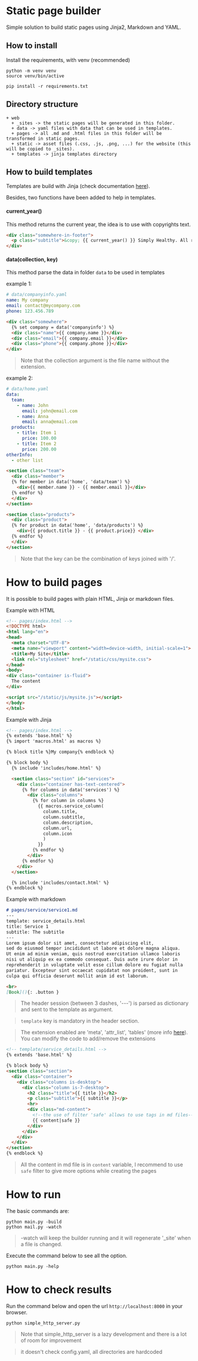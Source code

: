 # Static page builder

Simple solution to build static pages using Jinja2, Markdown and YAML.

## How to install

Install the requirements, with venv (recommended)
```terminal
python -m venv venv
source venv/bin/active

pip install -r requirements.txt
```

## Directory structure

```text
+ web
  + _sites -> the static pages will be generated in this folder.
  + data -> yaml files with data that can be used in templates.
  + pages -> all .md and .html files in this folder will be transformed in static pages.
  + static -> asset files (.css, .js, .png, ...) for the website (this will be copied to _sites).
  + templates -> jinja templates directory
```

## How to build templates

Templates are build with Jinja (check documentation [here](https://pypi.org/project/Jinja2/)).

Besides, two functions have been added to help in templates.

#### current_year()
This method returns the current year, the idea is to use with copyrights text.
```html
<div class="somewhere-in-footer">
  <p class="subtitle">&copy; {{ current_year() }} Simply Healthy. All right reserved.</p>
</div>
```

#### data(collection, key)
This method parse the data in folder `data` to be used in templates

example 1:
```yaml
# data/companyinfo.yaml
name: My company
email: contact@mycompany.com
phone: 123.456.789
```
```html
<div class="somewhere">
  {% set company = data('companyinfo') %}
  <div class="name">{{ company.name }}</div>
  <div class="email">{{ company.email }}</div>
  <div class="phone">{{ company.phone }}</div>
</div>
```

> Note that the collection argument is the file name without the extension.


example 2:
```yaml
# data/home.yaml
data:
  team:
    - name: John
      email: john@email.com
    - name: Anna
      email: anna@email.com
  products:
    - title: Item 1
      price: 100.00
    - title: Item 2
      price: 200.00
otherInfo:
  - other list
```
```html
<section class="team">
  <div class="member">
  {% for member in data('home', 'data/team') %}
    <div>{{ member.name }} - {{ member.email }}</div>  
  {% endfor %}
  </div>
</section>

<section class="products">
  <div class="product">
  {% for product in data('home', 'data/products') %}
    <div>{{ product.title }} - {{ product.price}} </div>
  {% endfor %}
  </div>
</section>
```

> Note that the key can be the combination of keys joined with '/'.

# How to build pages

It is possible to build pages with plain HTML, Jinja or markdown files.

Example with HTML
```html
<!-- pages/index.html -->
<!DOCTYPE html>
<html lang="en">
<head>
  <meta charset="UTF-8">
  <meta name="viewport" content="width=device-width, initial-scale=1">
  <title>My Site</title>
  <link rel="stylesheet" href="/static/css/mysite.css">
</head>
<body>
<div class="container is-fluid">
  The content
</div>

<script src="/static/js/mysite.js"></script>
</body>
</html>
```

Example with Jinja
```html
<!-- pages/index.html -->
{% extends 'base.html' %}
{% import 'macros.html' as macros %}

{% block title %}My company{% endblock %}

{% block body %}
  {% include 'includes/home.html' %}

  <section class="section" id="services">
    <div class="container has-text-centered">
      {% for columns in data('services') %}
        <div class="columns">
          {% for column in columns %}
            {{ macros.service_column(
              column.title,
              column.subtitle,
              column.description,
              column.url,
              column.icon
              )
            }}
          {% endfor %}
        </div>
      {% endfor %}
    </div>
  </section>

  {% include 'includes/contact.html' %}
{% endblock %}
```

Example with markdown
```markdown
# pages/service/service1.md
---
template: service_details.html
title: Service 1
subtitle: The subtitle
---
Lorem ipsum dolor sit amet, consectetur adipiscing elit, 
sed do eiusmod tempor incididunt ut labore et dolore magna aliqua. 
Ut enim ad minim veniam, quis nostrud exercitation ullamco laboris 
nisi ut aliquip ex ea commodo consequat. Duis aute irure dolor in 
reprehenderit in voluptate velit esse cillum dolore eu fugiat nulla 
pariatur. Excepteur sint occaecat cupidatat non proident, sunt in 
culpa qui officia deserunt mollit anim id est laborum.

<br>
[Book](){: .button }
```

> The header session (between 3 dashes, '---') is parsed as dictionary and sent to the template as argument.

> `template` key is mandatory in the header section.

> The extension enabled are 'meta', 'attr_list', 'tables' (more info [here](https://python-markdown.github.io/extensions/)).
> You can modify the code to add/remove the extensions


```html
<!-- template/service_details.html -->
{% extends 'base.html' %}

{% block body %}
<section class="section">
  <div class="container">
    <div class="columns is-desktop">
      <div class="column is-7-desktop">
        <h2 class="title">{{ title }}</h2>
        <p class="subtitle">{{ subtitle }}</p>
        <hr>
        <div class="md-content">
          <!--the use of filter 'safe' allows to use tags in md files-->
          {{ content|safe }}
        </div>
      </div>
    </div>
  </div>
</section>
{% endblock %}
```

> All the content in md file is in `content` variable, 
> I recommend to use `safe` filter to give more options while creating the pages 

# How to run

The basic commands are:
```terminal
python main.py -build
python mail.py -watch
```

> -watch will keep the builder running and it will regenerate
> '_site' when a file is changed.

Execute the command below to see all the option.
```terminal
python main.py -help
```

# How to check results

Run the command below and open the url `http://localhost:8000` in your browser.
```terminal
python simple_http_server.py
```

> Note that simple_http_server is a lazy development
> and there is a lot of room for improvement

> it doesn't check config.yaml, all directories are hardcoded
